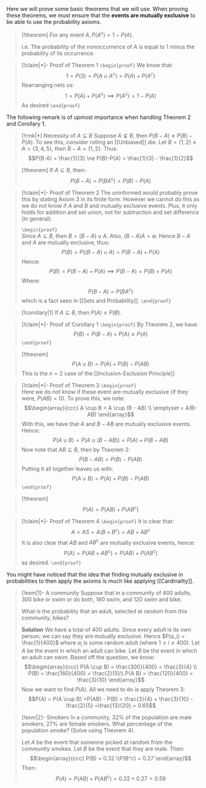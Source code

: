 Here we will prove some basic theorems that we will use. When proving these theorems, we must ensure that the **events are mutually exclusive** to be able to use the probability axioms.

>[!theorem]
>For any event $A, P(A^c) = 1-P(A)$.
>
>I.e. The probability of the nonoccurrence of $A$ is equal to $1$ minus the probability of its occurrence.

>[!claim|*]- Proof of Theorem 1
>`\begin{proof}` 
>We know that: $$1 =P(S) = P(A \cup A^c) = P(A) + P(A^c)$$Rearranging nets us: $$1=P(A)+P(A^c) \implies P(A^c) = 1-P(A)$$As desired
> `\end{proof}`

The following remark is of upmost importance when handling Theorem 2 and Corollary 1.
>[!rmk|*] Necessity of $A \subseteq B$
>Suppose $A \not\subseteq B$, then $P(B-A) \ne P(B)- P(A)$. To see this, consider rolling an [[Unbiased]] die. Let $B = \{1,2\} \; \land \; A = \{3,4,5\}$, then $B-A = \{1,2\}$. Thus: $$P(B-A) = \frac{1}{3} \ne P(B)-P(A) = \frac{1}{3} - \frac{1}{2}$$

>[!theorem]
>If $A \subseteq B$, then: $$P(B-A) = P(BA^c) = P(B)-P(A)$$

>[!claim|*]- Proof of Theorem 2
>The uninformed would probably prove this by stating Axiom $3$ in its finite form. However we cannot do this as we do not know if $A$ and $B$ and mutually exclusive events. Plus, it only holds for addition and set union, not for subtraction and set difference (in general).
>
>`\begin{proof}`  
>Since $A \subseteq B$, then $B = (B-A) \cup A$. Also, $(B-A)A = \emptyset$. Hence $B-A$ and $A$ are mutually exclusive, thus: $$P(B) = P((B-A) \cup A) = P(B-A) + P(A)$$Hence: $$P(B) = P(B-A)+P(A) \implies P(B-A) = P(B) + P(A)$$
>Where: $$P(B-A) = P(BA^c)$$which is a fact seen in [[Sets and Probability]].
>`\end{proof}`

>[!corollary|1]
>If $A \subseteq B$, then $P(A) \le P(B)$.

>[!claim|*]- Proof of Corollary 1
>`\begin{proof}` 
>By Theorem $2$, we have: $$P(B) = P(B-A)+P(A) \ge P(A)$$
> `\end{proof}`

>[!theorem]
>$$P(A \cup B) = P(A) + P(B) -P(AB)$$
>This is the $n=2$ case of the [[Inclusion-Exclusion Principle]]

>[!claim|*]- Proof of Theorem 3
>`\begin{proof}`  
>Here we do not know if these event are mutually exclusive (if they were, $P(AB) = 0$). To prove this, we note: $$\begin{array}{ccc} A \cup B = A \cup (B - AB) \\ \emptyset = A(B-AB) \end{array}$$With this, we have that $A$ and $B-AB$ are mutually exclusive events. Hence: $$P(A\cup B) = P(A \cup (B-AB)) = P(A)+P(B-AB)$$Now note that $AB \subseteq B$, then by Theorem 2: $$P(B-AB) = P(B) - P(AB)$$Putting it all together leaves us with: $$P(A \cup B) = P(A) + P(B) - P(AB)$$
>`\end{proof}`

>[!theorem]
>$$P(A) = P(AB) + P(AB^c)$$

>[!claim|*]- Proof of Theorem 4
>`\begin{proof}` 
>It is clear that: $$A = AS = A(B+B^c)=AB+AB^c$$It is also clear that $AB$ and $AB^c$ are mutually exclusive events, hence: $$P(A) = P(AB+AB^c) = P(AB) + P(AB^c)$$as desired.
> `\end{proof}`

You might have noticed that the idea that finding mutually exclusive in probabilities to then apply the axioms is much like applying [[Cardinality]]. 

>[!exm|1]- A community
>Suppose that in a community of $400$ adults, $300$ bike or swim or do both, $160$ swim, and $120$ swim and bike. 
>
>What is the probability that an adult, selected at random from this community, bikes?
>
>**Solution**
>We have a total of $400$ adults. Since every adult is its own person, we can say they are mutually exclusive. Hence $P(a_i) = \frac{1}{400}$ where $a_i$ is some random adult (where $1 \le i \le 400$).
> Let $A$ be the event in which an adult can bike. Let $B$ be the event in which an adult can swim. Based off the question, we know: $$\begin{array}{ccc} P(A \cup B) = \frac{300}{400} = \frac{3}{4} \\ P(B) = \frac{160}{400} = \frac{2}{5}\\ P(A B) = \frac{120}{400} = \frac{3}{10}  \end{array}$$Now we want to find $P(A)$. All we need to do is apply Theorem 3: $$P(A) = P(A \cup B) +P(AB) - P(B) = \frac{3}{4} + \frac{3}{10} - \frac{2}{5} =\frac{13}{20} = 0.65$$

>[!exm|2]- Smokers
>In a community, $32\%$ of the population are male smokers, $27\%$ are female smokers. What percentage of the population smoke? (Solve using Theorem 4).
>
>Let $A$ be the event that someone picked at random from the community smokes. Let $B$ be the event that they are male. Then: $$\begin{array}{ccc} P(B) = 0.32  \\P(B^c) = 0.27 \end{array}$$Then: $$P(A) = P(AB)+P(AB^c) = 0.32 + 0.27 = 0.59$$



